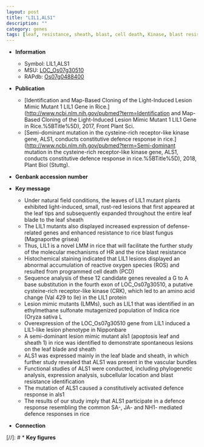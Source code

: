 ```yaml
---
layout: post
title: "LIL1,ALS1"
description: ""
category: genes
tags: [leaf, resistance, sheath, blast, cell death, Kinase, blast resistance, lesion, reactive oxygen species, lesion mimic, vascular bundle, defence, defence response]
---
```


* **Information**  
    + Symbol: LIL1,ALS1  
    + MSU: [LOC_Os07g30510](http://rice.uga.edu/cgi-bin/ORF_infopage.cgi?orf=LOC_Os07g30510)  
    + RAPdb: [Os07g0488400](https://rapdb.dna.affrc.go.jp/locus/?name=Os07g0488400)  

* **Publication**  
    + [Identification and Map-Based Cloning of the Light-Induced Lesion Mimic Mutant 1 LIL1 Gene in Rice.](http://www.ncbi.nlm.nih.gov/pubmed?term=Identification and Map-Based Cloning of the Light-Induced Lesion Mimic Mutant 1 LIL1 Gene in Rice.%5BTitle%5D), 2017, Front Plant Sci.
    + [Semi-dominant mutation in the cysteine-rich receptor-like kinase gene, ALS1, conducts constitutive defence response in rice.](http://www.ncbi.nlm.nih.gov/pubmed?term=Semi-dominant mutation in the cysteine-rich receptor-like kinase gene, ALS1, conducts constitutive defence response in rice.%5BTitle%5D), 2018, Plant Biol (Stuttg).

* **Genbank accession number**  

* **Key message**  
    + Under natural field conditions, the leaves of LIL1 mutant plants exhibited light-induced, small, rust-red lesions that first appeared at the leaf tips and subsequently expanded throughout the entire leaf blade to the leaf sheath
    + The LIL1 mutants also displayed increased expression of defense-related genes and enhanced resistance to rice blast fungus (Magnaporthe grisea)
    + Thus, LIL1 is a novel LMM in rice that will facilitate the further study of the molecular mechanisms of HR and the rice blast resistance
    + Histochemical staining indicated that LIL1 lesions displayed an abnormal accumulation of reactive oxygen species (ROS) and resulted from programmed cell death (PCD)
    + Sequence analysis of these 12 candidate genes revealed a G to A base substitution in the fourth exon of LOC_Os07g30510, a putative cysteine-rich receptor-like kinase (CRK), which led to an amino acid change (Val 429 to Ile) in the LIL1 protein
    + Lesion mimic mutants (LMMs), such as LIL1 that was identified in an ethylmethane sulfonate mutagenized population of Indica rice (Oryza sativa L
    + Overexpression of the LOC_Os07g30510 gene from LIL1 induced a LIL1-like lesion phenotype in Nipponbare
    + A semi-dominant lesion mimic mutant als1 (apoptosis leaf and sheath 1) in rice was identified to demonstrate spontaneous lesions on the leaf blade and sheath
    + ALS1 was expressed mainly in the leaf blade and sheath, in which further study revealed that ALS1 was present in the vascular bundles
    + Functional studies of ALS1 were conducted, including phylogenetic analysis, expression analysis, subcellular location and blast resistance identification
    + The mutation of ALS1 caused a constitutively activated defence response in als1
    + The results of our study imply that ALS1 participate in a defence response resembling the common SA-, JA- and NH1- mediated defence responses in rice

* **Connection**  

[//]: # * **Key figures**  


